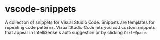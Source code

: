 # vscode-snippets
A collection of snippets for Visual Studio Code. Snippets are templates for repeating code patterns. 
Visual Studio Code lets you add custom snippets that appear in IntelliSense's auto suggestion or by clicking `Ctrl+Space`.

